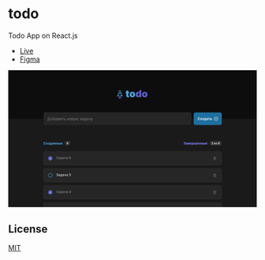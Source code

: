 # todo

Todo App on React.js

- [Live](https://dddoog9.github.io/todo)
- [Figma](https://www.figma.com/community/file/1175262836322989600/ToDo-List-%F0%9F%91%85)

![Todo App](cover.png)

## License

[MIT](LICENSE.md)
